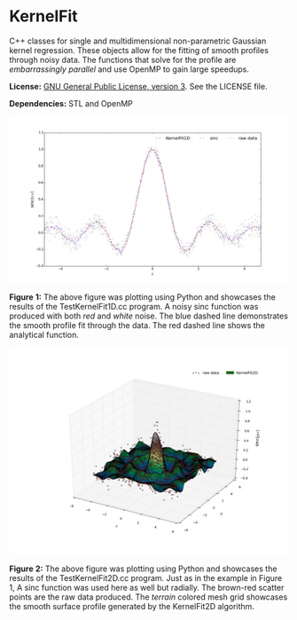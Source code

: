 # KernelFit

C++ classes for single and multidimensional non-parametric Gaussian kernel
regression. These objects allow for the fitting of smooth profiles through
noisy data. The functions that solve for the profile are 
*embarrassingly parallel* and use OpenMP to gain large speedups.

**License:** 
[GNU General Public License, version 3](https://www.gnu.org/copyleft/gpl.html). 
See the LICENSE file.

**Dependencies:**
STL and OpenMP



![example](Figures/KernelFit1D.png "Results of KernelFit1D")

**Figure** **1:** The above figure was plotting using Python and showcases the 
results of the TestKernelFit1D.cc program. A noisy sinc function was produced 
with both *red* and *white* noise. The blue dashed line demonstrates the smooth 
profile fit through the data. The red dashed line shows the analytical function.

![example](Figures/KernelFit2D.png "Results of KernelFit1D")

**Figure** **2:** The above figure was plotting using Python and showcases the 
results of the TestKernelFit2D.cc program. Just as in the example in Figure 1,
A sinc function was used here as well but radially. The brown-red scatter points
are the raw data produced. The *terrain* colored mesh grid showcases the 
smooth surface profile generated by the KernelFit2D algorithm.
